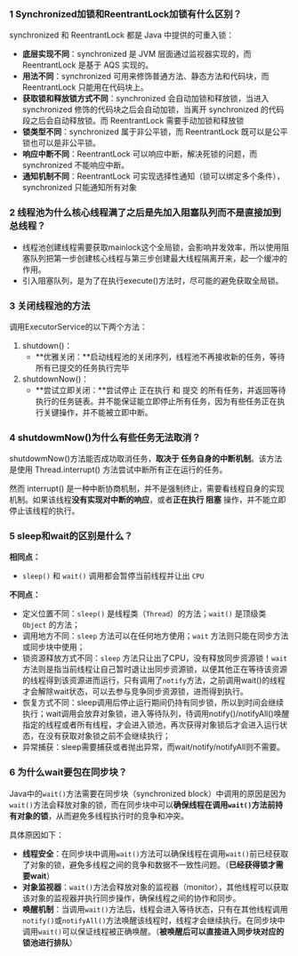 ### 1 Synchronized加锁和ReentrantLock加锁有什么区别？

synchronized 和 ReentrantLock 都是 Java 中提供的可重入锁：

- **底层实现不同**：synchronized 是 JVM 层面通过监视器实现的，而 ReentrantLock 是基于 AQS 实现的。
- **用法不同**：synchronized 可用来修饰普通方法、静态方法和代码块，而 ReentrantLock 只能用在代码块上。
- **获取锁和释放锁方式不同**：synchronized 会自动加锁和释放锁，当进入 synchronized 修饰的代码块之后会自动加锁，当离开 synchronized 的代码段之后会自动释放锁。而 ReentrantLock 需要手动加锁和释放锁
- **锁类型不同**：synchronized 属于非公平锁，而 ReentrantLock 既可以是公平锁也可以是非公平锁。
- **响应中断不同**：ReentrantLock 可以响应中断，解决死锁的问题，而 synchronized 不能响应中断。
- **通知机制不同**：ReentrantLock 可实现选择性通知（锁可以绑定多个条件），synchronized 只能通知所有对象

### 2 线程池为什么核心线程满了之后是先加入阻塞队列而不是直接加到总线程？

- 线程池创建线程需要获取mainlock这个全局锁，会影响并发效率，所以使用阻塞队列把第一步创建核心线程与第三步创建最大线程隔离开来，起一个缓冲的作用。
- 引入阻塞队列，是为了在执行execute()方法时，尽可能的避免获取全局锁。

### 3 关闭线程池的方法

调用ExecutorService的以下两个方法：

1. shutdown()：
   - **优雅关闭：**启动线程池的关闭序列，线程池不再接收新的任务，等待所有已提交的任务执行完毕
2. shutdownNow()：
   - **尝试立即关闭：**尝试停止 正在执行 和 提交 的所有任务，并返回等待执行的任务链表。并不能保证能立即停止所有任务，因为有些任务正在执行关键操作，并不能被立即中断。

### 4 shutdowmNow()为什么有些任务无法取消？

shutdowmNow()方法能否成功取消任务，**取决于 任务自身的中断机制**。该方法是使用 Thread.interrupt() 方法尝试中断所有正在运行的任务。

然而 interrupt() 是一种中断协商机制，并不是强制终止，需要看线程自身的实现机制。如果该线程**没有实现对中断的响应**，或者**正在执行 阻塞** 操作，并不能立即停止该线程的执行。

### 5 sleep和wait的区别是什么？

**相同点：**

- `sleep()` 和 `wait()` 调用都会暂停当前线程并让出 `CPU`

**不同点：**

- 定义位置不同：`sleep()` 是线程类（`Thread`）的方法；`wait()` 是顶级类 `Object` 的方法；
- 调用地方不同：`sleep` 方法可以在任何地方使用；`wait` 方法则只能在同步方法或同步块中使用；
- 锁资源释放方式不同：`sleep` 方法只让出了CPU，没有释放同步资源锁！`wait`方法则是指当前线程让自己暂时退让出同步资源锁，以便其他正在等待该资源的线程得到该资源进而运行，只有调用了`notify`方法，之前调用wait()的线程才会解除wait状态，可以去参与竞争同步资源锁，进而得到执行。
- 恢复方式不同：sleep调用后停止运行期间仍持有同步锁，所以到时间会继续执行；wait调用会放弃对象锁，进入等待队列，待调用notify()/notifyAll()唤醒指定的线程或者所有线程，才会进入锁池，再次获得对象锁后才会进入运行状态，在没有获取对象锁之前不会继续执行；
- 异常捕获：sleep需要捕获或者抛出异常，而wait/notify/notifyAll则不需要。

### 6 为什么wait要包在同步块？

Java中的`wait()`方法需要在同步块（synchronized block）中调用的原因是因为`wait()`方法会释放对象的锁，而在同步块中可以**确保线程在调用`wait()`方法前持有对象的锁**，从而避免多线程执行时的竞争和冲突。

具体原因如下：

- **线程安全**：在同步块中调用`wait()`方法可以确保线程在调用`wait()`前已经获取了对象的锁，避免多线程之间的竞争和数据不一致性问题。（**已经获得锁才需要wait**）
- **对象监视器**：`wait()`方法会释放对象的监视器（monitor），其他线程可以获取该对象的监视器并执行同步操作，确保线程之间的协作和同步。
- **唤醒机制**：当调用`wait()`方法后，线程会进入等待状态，只有在其他线程调用`notify()`或`notifyAll()`方法唤醒该线程时，线程才会继续执行。在同步块中调用`wait()`可以保证线程被正确唤醒。（**被唤醒后可以直接进入同步块对应的锁池进行排队**）





















